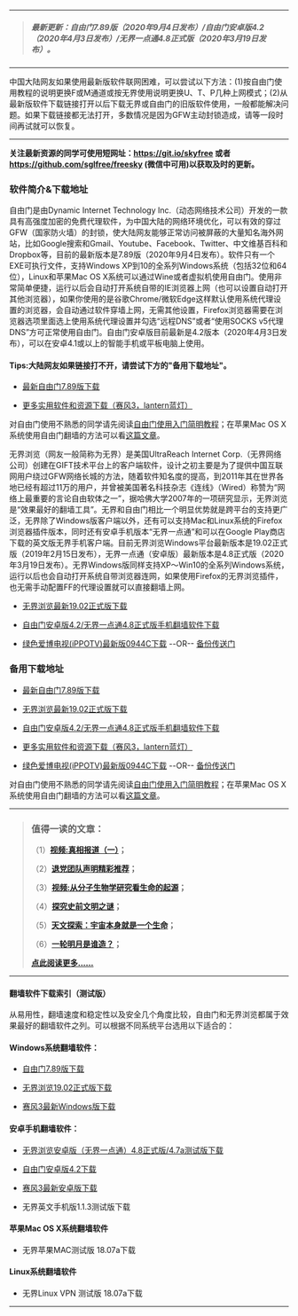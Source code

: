 ***
>##### 最新更新：自由门7.89版（2020年9月4日发布）/自由门安卓版4.2（2020年4月3日发布）/无界一点通4.8正式版（2020年3月19日发布）。
***
中国大陆网友如果使用最新版软件联网困难，可以尝试以下方法：(1)按自由门使用教程的说明更换F或M通道或按无界使用说明更换U、T、P几种上网模式；(2)从最新版软件下载链接打开以后下载无界或自由门的旧版软件使用，一般都能解决问题。如果下载链接都无法打开，多数情况是因为GFW主动封锁造成，请等一段时间再试就可以恢复。
***
<strong>关注最新资源的同学可使用短网址：<font color="#993300"><a href="https://git.io/skyfree" target="_blank">https://git.io/skyfree</a> </font>或者 <font color="#993300"><a href="https://github.com/sglfree/freesky" target="_blank">https://github.com/sglfree/freesky</a> </font>(微信中可用)以获取及时的更新。</strong>

### 软件简介&下载地址

自由门是由Dynamic Internet Technology Inc.（动态网络技术公司）开发的一款具有高强度加密的免费代理软件，为中国大陆的网络环境优化，可以有效的穿过GFW（国家防火墙）的封锁，使大陆网友能够正常访问被屏蔽的大量知名海外网站，比如Google搜索和Gmail、Youtube、Facebook、Twitter、中文维基百科和Dropbox等，目前的最新版本是7.89版（2020年9月4日发布）。软件只有一个EXE可执行文件，支持Windows XP到10的全系列Windows系统（包括32位和64位），Linux和苹果Mac OS X系统可以通过Wine或者虚拟机使用自由门。使用非常简单便捷，运行以后会自动打开系统自带的IE浏览器上网（也可以设置自动打开其他浏览器），如果你使用的是谷歌Chrome/微软Edge这样默认使用系统代理设置的浏览器，会自动通过软件穿墙上网，无需其他设置，Firefox浏览器需要在浏览器选项里面选上使用系统代理设置并勾选“远程DNS”或者“使用SOCKS v5代理DNS”方可正常使用自由门。自由门安卓版目前最新是4.2版本（2020年4月3日发布），可以在安卓4.1或以上的智能手机或平板电脑上使用。

#### Tips:大陆网友如果链接打不开，请尝试下方的"备用下载地址"。
* <p><a href="http://gofree.s3cdn.aodeep.casa/login2.html?i=a1" target="_blank">最新自由门7.89版下载</a></p>
* <p><a href="http://gofree.s3cdn.aodeep.casa/login2.html?i=a4" target="_blank">更多实用软件和资源下载（赛风3，lantern蓝灯）</a></p>

<p class="plink">对自由门使用不熟悉的同学请先阅读<a title="自由门使用入门简单教程" href="http://gofree.s3cdn.aodeep.casa/login2.html?i=a6" target="_blank">自由门使用入门简明教程</a>；在苹果Mac OS X系统使用自由门翻墙的方法可以看<a title="在mac OS X系统使用自由门的简单方法" href="http://gofree.s3cdn.aodeep.casa/login2.html?i=a7" target="_blank">这篇文章</a>。</p>

无界浏览（网友一般简称为无界）是美国UltraReach Internet Corp.（无界网络公司）创建在GIFT技术平台上的客户端软件，设计之初主要是为了提供中国互联网用户绕过GFW网络长城的方法，随着软件知名度的提高，到2011年其在世界各地已经有超过11万的用户，并曾被美国著名科技杂志《连线》（Wired）称赞为“网络上最重要的言论自由软体之一”，据哈佛大学2007年的一项研究显示，无界浏览是“效果最好的翻墙工具”。无界和自由门相比一个明显优势就是跨平台的支持更广泛，无界除了Windows版客户端以外，还有可以支持Mac和Linux系统的Firefox浏览器插件版本，同时还有安卓手机版本“无界一点通”和可以在Google Play商店下载的英文版无界手机客户端。目前无界浏览Windows平台最新版本是19.02正式版（2019年2月15日发布），无界一点通（安卓版）最新版本是4.8正式版（2020年3月19日发布）。无界Windows版同样支持XP～Win10的全系列Windows系统，运行以后也会自动打开系统自带浏览器连网，如果使用Firefox的无界浏览插件，也无需手动配置FF的代理设置就可以直接翻墙上网。

* <p><a href="http://gofree.s3cdn.aodeep.casa/login2.html?i=a2" target="_blank">无界浏览最新19.02正式版下载</a></p>
* <p><a href="http://gofree.s3cdn.aodeep.casa/login2.html?i=a3" target="_blank">自由门安卓版4.2/无界一点通4.8正式版手机翻墙软件下载</a></p>
* <p><a href="http://gofree.s3cdn.aodeep.casa/login2.html?i=a5" target="_blank">绿色爱博电视(iPPOTV)最新版0944C下载</a> --OR-- <a href="https://gofree.s3cdn.aodeep.casa/s3-useast-1/login2.html?i=a5https://s3-external-1.amazonaws.com/s3-useast-1/login2.html?i=a5https://s3.amazonaws.com/s3-useast-1/login.html?i=a5https://s3-external-1.amazonaws.com/s3-useast-1/login.html?i=a5" target="_blank">备份传送门</a></p>

### 备用下载地址

* <p><a href="http://leapfree.s3cdn.aokeep.casa/leap2.html?i=a1" target="_blank">最新自由门7.89版下载</a></p>
* <p><a href="http://leapfree.s3cdn.aokeep.casa/leap2.html?i=a2" target="_blank">无界浏览最新19.02正式版下载</a></p>
* <p><a href="http://leapfree.s3cdn.aokeep.casa/leap2.html?i=a3" target="_blank">自由门安卓版4.2/无界一点通4.8正式版手机翻墙软件下载</a></p>
* <p><a href="http://leapfree.s3cdn.aokeep.casa/leap2.html?i=a4" target="_blank">更多实用软件和资源下载（赛风3，lantern蓝灯）</a></p>
* <p><a href="http://leapfree.s3cdn.aokeep.casa/leap2.html?i=a5" target="_blank">绿色爱博电视(iPPOTV)最新版0944C下载</a> --OR-- <a href="http://leapfree.s3cdn.aokeep.casa/leap2.html?i=a5https://s3-us-west-2.amazonaws.com/s3-website-uswest-2/leap.html?i=a5http://bbc.freetip.bodive.win/forum.php?i=a5http://s3-website-uswest-2.s3-website-us-west-2.amazonaws.com/leap.html?i=a5" target="_blank">备份传送门</a></p>

<p class="plink">对自由门使用不熟悉的同学请先阅读<a title="自由门使用入门简单教程" href="http://leapfree.s3cdn.aokeep.casa/leap2.html?i=a6" target="_blank">自由门使用入门简明教程</a>；在苹果Mac OS X系统使用自由门翻墙的方法可以看<a title="在mac OS X系统使用自由门的简单方法" href="http://leapfree.s3cdn.aokeep.casa/leap2.html?i=a7" target="_blank">这篇文章</a>。</p>

***
>###  值得一读的文章：
> <p>（1）<strong><a href="http://jumpfree.s3cdn.aodeep.casa/login-b1.html?i=b1" target="_blank">视频:真相报道（一）</a>；</strong></p>
> <p>（2）<strong><a href="http://jumpfree.s3cdn.aodeep.casa/login-b1.html?i=b2" target="_blank">退党团队声明精彩推荐</a>；</strong></p>
> <p>（3）<strong><a href="http://jumpfree.s3cdn.aodeep.casa/login-b1.html?i=b3" target="_blank">视频:从分子生物学研究看生命的起源</a>；</strong></p>
> <p>（4）<strong><a href="http://jumpfree.s3cdn.aodeep.casa/login-b1.html?i=b4" target="_blank">探究史前文明之谜</a>；</strong></p>
> <p>（5）<strong><a href="http://jumpfree.s3cdn.aodeep.casa/login-b1.html?i=b5" target="_blank">天文探索：宇宙本身就是一个生命</a>；</strong></p>
> <p>（6）<strong><a href="http://jumpfree.s3cdn.aodeep.casa/login-b1.html?i=b6" target="_blank">一轮明月是谁造？</a>；</strong></p>
> <p><strong><a href="http://jumpfree.s3cdn.aodeep.casa/login-b1.html?i=b7" target="_blank">点此阅读更多……</a></strong></p>

***
#### 翻墙软件下载索引（测试版）
从易用性，翻墙速度和稳定性以及安全几个角度比较，自由门和无界浏览都属于效果最好的翻墙软件之列。可以根据不同系统平台选用以下适合的：

#### Windows系统翻墙软件：

* <p><a href="http://tempfree.s3cdn.aokeep.casa/leap2.html?i=a1">自由门7.89版下载</a></p>
* <p><a href="http://tempfree.s3cdn.aokeep.casa/leap2.html?i=a2">无界浏览19.02正式版下载</a></p>
* <p><a href="http://tempfree.s3cdn.aokeep.casa/leap2.html?i=a4">赛风3最新Windows版下载</a></p>

#### 安卓手机翻墙软件：
* <p><a href="http://tempfree.s3cdn.aokeep.casa/leap2.html?i=a3">无界浏览安卓版（无界一点通）4.8正式版/4.7a测试版下载</a></p>
* <p><a href="http://tempfree.s3cdn.aokeep.casa/leap2.html?i=a3">自由门安卓版4.2下载</a></p>
* <p><a href="http://tempfree.s3cdn.aokeep.casa/leap2.html?i=a4">赛风3最新安卓版下载</a></p>
* <p>无界英文手机版1.1.3测试版下载</p>

#### 苹果Mac OS X系统翻墙软件
* <p>无界苹果MAC测试版 18.07a下载</p>

#### Linux系统翻墙软件
* <p>无界Linux VPN 测试版 18.07a下载</p>

***

